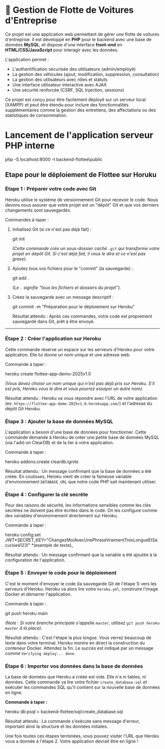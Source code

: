 # 🚗 Gestion de Flotte de Voitures d'Entreprise

Ce projet est une application web permettant de gérer une flotte de voitures d'entreprise. Il est développé en **PHP** pour le backend avec une base de données **MySQL**, et dispose d'une interface **front-end** en **HTML/CSS/JavaScript** pour interagir avec les données.

L'application permet :

- L'authentification sécurisée des utilisateurs (admin/employé)
- La gestion des véhicules (ajout, modification, suppression, consultation)
- La gestion des utilisateurs avec rôles et statuts
- Une interface utilisateur interactive avec AJAX
- Une sécurité renforcée (CSRF, SQL Injection, sessions)

Ce projet est conçu pour être facilement déployé sur un serveur local (XAMPP) et peut être étendu pour inclure des fonctionnalités supplémentaires comme la gestion des entretiens, des affectations ou des statistiques de consommation.

# Lancement de l'application serveur PHP interne

php -S localhost:8000 -t backend-flottee\public

## Etape pour le déploiement de Flottee sur Horuku

### Étape 1 : Préparer votre code avec Git

Heroku utilise le système de versionnement Git pour recevoir le code. Nous devons nous assurer que votre projet est un "dépôt" Git et que vos derniers changements sont sauvegardés.

Commandes à taper :

1. Initialisez Git (si ce n'est pas déjà fait) :

   git init

   _(Cette commande crée un sous-dossier caché `.git` qui transforme votre projet en dépôt Git. Si c'est déjà fait, il vous le dira et ce n'est pas grave)._

2. Ajoutez tous vos fichiers pour le "commit" (la sauvegarde) :

   git add .

   _(Le `.` signifie "tous les fichiers et dossiers du projet")._

3. Créez la sauvegarde avec un message descriptif :

   git commit -m "Préparation pour le déploiement sur Heroku"

   Résultat attendu : Après ces commandes, votre code est proprement sauvegardé dans Git, prêt à être envoyé.

---

### Étape 2 : Créer l'application sur Heroku

Cette commande réserve un espace sur les serveurs d'Heroku pour votre application. Elle lui donne un nom unique et une adresse web.

Commande à taper :

heroku create flottee-app-demo-2025v1.0

_(Vous devez choisir un nom unique qui n'est pas déjà pris sur Heroku. S'il est pris, Heroku vous le dira et vous pourrez essayer un autre nom)._

Résultat attendu : Heroku va vous répondre avec l'URL de votre application (ex: `https://flottee-app-demo-2025v1.0.herokuapp.com/`) et l'adresse du dépôt Git Heroku.

### Étape 3 : Ajouter la base de données MySQL

L'application a besoin d'une base de données pour fonctionner. Cette commande demande à Heroku de créer une petite base de données MySQL (via l'add-on ClearDB) et de la lier à votre application.

Commande à taper :

heroku addons:create cleardb:ignite

Résultat attendu : Un message confirmant que la base de données a été créée. En coulisses, Heroku vient de créer la fameuse variable d'environnement `DATABASE_URL` que notre code PHP sait maintenant utiliser.

### Étape 4 : Configurer la clé secrète

Pour des raisons de sécurité, les informations sensibles comme les clés secrètes ne doivent pas être écrites dans le code. On les configure comme des variables d'environnement directement sur Heroku.

Commande à taper :

heroku config:set JWT*SECRET_KEY="ChangezMoiAvecUnePhraseVraimentTresLongueEtSecurisee123!" *(exemple de texte)\_

Résultat attendu : Un message confirmant que la variable a été ajoutée à la configuration de l'application.

### Étape 5 : Envoyer le code pour le déploiement

C'est le moment d'envoyer le code (la sauvegarde Git de l'étape 1) vers les serveurs d'Heroku. Heroku va alors lire votre `heroku.yml`, construire l'image Docker et démarrer l'application.

Commande à taper :

git push heroku main

_(Note : Si votre branche principale s'appelle `master`, utilisez `git push heroku master` à la place)._

Résultat attendu : C'est l'étape la plus longue. Vous verrez beaucoup de texte dans votre terminal. Heroku montre en direct la construction du conteneur Docker. Attendez la fin. Le succès est indiqué par un message comme `Verifying deploy... done`.

### Étape 6 : Importer vos données dans la base de données

La base de données que Heroku a créée est vide. Elle n'a ni tables, ni données. Cette commande va lire votre fichier `create_database.sql` et exécuter les commandes SQL qu'il contient sur la nouvelle base de données en ligne.

**Commande à taper :**

heroku db:psql < backend-flottee/sql/create_database.sql

Résultat attendu : La commande s'exécute sans message d'erreur, important ainsi la structure et les données initiales.

Une fois toutes ces étapes terminées, vous pouvez visiter l'URL que Heroku vous a donnée à l'étape 2. Votre application devrait être en ligne !
